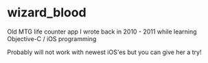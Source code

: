 # wizard_blood
Old MTG life counter app I wrote back in 2010 - 2011 while learning Objective-C / iOS programming

Probably will not work with newest iOS'es but you can give her a try!
